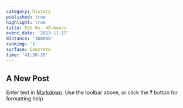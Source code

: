 ```yaml
---
category: history
published: true
highlight: true
title: Fat Ox. 48-hours
event_date: '2023-11-17'
distance: '360000'
ranking: '1'
surface: Concrete
time: '41:30:35'
---
```

## A New Post

Enter text in [Markdown](http://daringfireball.net/projects/markdown/). Use the toolbar above, or click the **?** button for formatting help.
